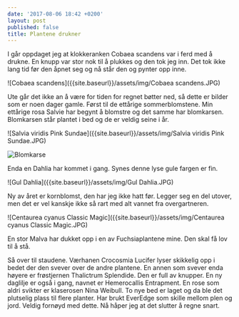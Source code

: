 ```yaml
---
date: '2017-08-06 18:42 +0200'
layout: post
published: false
title: Plantene drukner
---
```


I går oppdaget jeg at klokkeranken Cobaea scandens var i ferd med å drukne. En knupp var stor nok til å plukkes og den tok jeg inn. Det tok ikke lang tid før den åpnet seg og nå står den og pynter opp inne. 

![Cobaea scandens]({{site.baseurl}}/assets/img/Cobaea scandens.JPG)

Ute går det ikke an å være for tiden for regnet bøtter ned, så dette er bilder som er noen dager gamle. 
Først til de ettårige sommerblomstene. Min ettårige rosa Salvie har begynt å blomstre og det samme har blomkarsen. Blomkarsen står plantet i bed og de er veldig seine i år. 

![Salvia viridis Pink Sundae]({{site.baseurl}}/assets/img/Salvia viridis Pink Sundae.JPG)

![Blomkarse]({{site.baseurl}}/assets/img/Blomkarse.JPG)

<!--more-->

Enda en Dahlia har kommet i gang. Synes denne lyse gule fargen er fin. 

![Gul Dahlia]({{site.baseurl}}/assets/img/Gul Dahlia.JPG)

Ny av året er kornblomst, den har jeg ikke hatt før. Legger seg en del utover, men det er vel kanskje ikke så rart med alt vannet fra overgartneren. 

![Centaurea cyanus Classic Magic]({{site.baseurl}}/assets/img/Centaurea cyanus Classic Magic.JPG)

En stor Malva har dukket opp i en av Fuchsiaplantene mine. Den skal få lov til å stå. 


Så over til staudene. Værhanen Crocosmia Lucifer lyser skikkelig opp i bedet der den svever over de andre plantene. En annen som svever enda høyere er frøstjernen Thalictrum Splendide. Den er full av knupper. 
En ny daglilje er også i gang, navnet er Hemerocallis Entrapment. 
En rose som aldri svikter er klaserosen Nina Weibull.
To nye bed er laget og da ble det plutselig plass til flere planter. Har brukt EverEdge som skille mellom plen og jord. Veldig fornøyd med dette. 
Nå håper jeg at det slutter å regne snart. 


